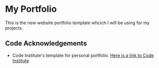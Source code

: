 # My Portfolio

This is the new website portfolio template whcich I will be using for my projects.

## Code Acknowledgements 

- Code Institute's template for personal portfolio. [Here is a link to Code Institute](codeinstitute.net)
